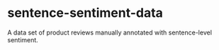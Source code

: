 sentence-sentiment-data
=======================

A data set of product reviews manually annotated with sentence-level sentiment.